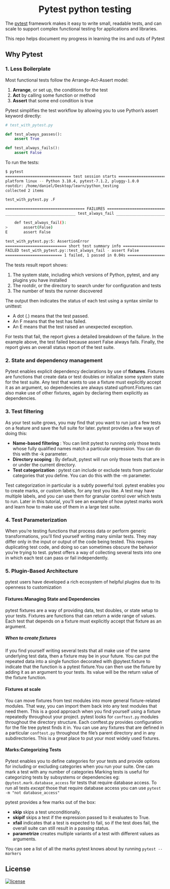 <h1 align="center"><b>Pytest python testing</b></h1>

The [pytest](https://pytest.org/) framework makes it easy to write small, readable tests, and can scale to support complex functional testing for applications and libraries.

This repo helps document my progress in learning the ins and outs of Pytest

## Why Pytest
### 1. Less Boilerplate
Most functional tests follow the Arrange-Act-Assert model:
1. <b>Arrange</b>, or set up, the conditions for the test
2. <b>Act</b> by calling some function or method
3. <b>Assert</b> that some end condition is true

Pytest simplifies the test workflow by allowing you to use Python’s assert keyword directly:
```python
# test_with_pytest.py

def test_always_passes():
    assert True

def test_always_fails():
    assert False
```
To run the tests:
```bash
$ pytest
============================= test session starts ==============================
platform linux -- Python 3.10.4, pytest-7.1.2, pluggy-1.0.0
rootdir: /home/daniel/Desktop/learn/python_testing
collected 2 items                                                              

test_with_pytest.py .F                                                   [100%]

=================================== FAILURES ===================================
_______________________________ test_always_fail _______________________________

    def test_always_fail():
>       assert(False)
E       assert False

test_with_pytest.py:5: AssertionError
=========================== short test summary info ============================
FAILED test_with_pytest.py::test_always_fail - assert False
========================= 1 failed, 1 passed in 0.04s ==========================
```
The tests result report shows:
1. The system state, including which versions of Python, pytest, and any plugins you have installed
2. The rootdir, or the directory to search under for configuration and tests
3. The number of tests the runner discovered

The output then indicates the status of each test using a syntax similar to unittest:

- A dot (.) means that the test passed.
- An F means that the test has failed.
- An E means that the test raised an unexpected exception.

For tests that fail, the report gives a detailed breakdown of the failure. In the example above, the test failed because assert False always fails. Finally, the report gives an overall status report of the test suite.

### 2. State and dependency management
Pytest enables explicit dependency declarations by use of <b>fixtures</b>. Fixtures are functions that create data or test doubles or initialize some system state for the test suite. Any test that wants to use a fixture must explicitly accept it as an argument, so dependencies are always stated upfront.Fixtures can also make use of other fixtures, again by declaring them explicitly as dependencies.

### 3. Test filtering
As your test suite grows, you may find that you want to run just a few tests on a feature and save the full suite for later. pytest provides a few ways of doing this:
- <b>Name-based filtering</b> : You can limit pytest to running only those tests whose fully qualified names match a particular expression. You can do this with the -k parameter.
- <b>Directory scoping</b> : By default, pytest will run only those tests that are in or under the current directory.
- <b>Test categorization</b> : pytest can include or exclude tests from particular categories that you define. You can do this with the -m parameter.

Test categorization in particular is a subtly powerful tool. pytest enables you to create marks, or custom labels, for any test you like. A test may have multiple labels, and you can use them for granular control over which tests to run. Later in this tutorial, you’ll see an example of how pytest marks work and learn how to make use of them in a large test suite.

### 4. Test Parameterization
When you’re testing functions that process data or perform generic transformations, you’ll find yourself writing many similar tests. They may differ only in the input or output of the code being tested. This requires duplicating test code, and doing so can sometimes obscure the behavior you’re trying to test. pytest offers a way of collecting several tests into one in which each test can pass or fail independently.

### 5. Plugin-Based Architecture
pytest users have developed a rich ecosystem of helpful plugins due to its openness to customization


#### Fixtures:Managing State and Dependencies
pytest fixtures are a way of providing data, test doubles, or state setup to your tests. Fixtures are functions that can return a wide range of values. Each test that depends on a fixture must explicitly accept that fixture as an argument.
##### When to create fixtures
If you find yourself writing several tests that all make use of the same underlying test data, then a fixture may be in your future. You can put the repeated data into a single function decorated with @pytest.fixture to indicate that the function is a pytest fixture.You can then use the fixture by adding it as an argument to your tests. Its value will be the return value of the fixture function.
#### Fixtures at scale
You can move fixtures from test modules into more general fixture-related modules. That way, you can import them back into any test modules that need them. This is a good approach when you find yourself using a fixture repeatedly throughout your project.
pytest looks for `conftest.py` modules throughout the directory structure. Each conftest.py provides configuration for the file tree pytest finds it in. You can use any fixtures that are defined in a particular `conftest.py` throughout the file’s parent directory and in any subdirectories. This is a great place to put your most widely used fixtures.

#### Marks:Categorizing Tests
Pytest enables you to define categories for your tests and provide options for including or excluding categories when you run your suite. One can mark a test with any number of categories
Marking tests is useful for categorizing tests by subsystems or dependencies eg:
`@pytest.mark.database_access` for tests that require database access. To run all tests *except* those that require database access you can use `pytest -m "not database_access"`

pytest provides a few marks out of the box:

- **skip** skips a test unconditionally.
- **skipif** skips a test if the expression passed to it evaluates to True.
- **xfail** indicates that a test is expected to fail, so if the test does fail, the overall suite can still result in a passing status.
- **parametrize** creates multiple variants of a test with different values as arguments.

You can see a list of all the marks pytest knows about by running `pytest --markers`
## <b>License</b>
[![license](https://img.shields.io/github/license/mashape/apistatus.svg?style=for-the-badge)](LICENSE)